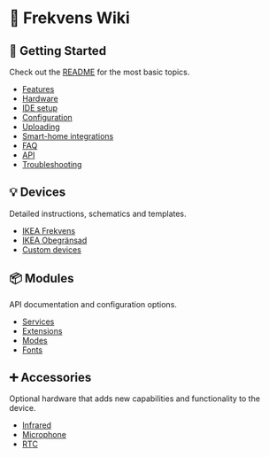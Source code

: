 # 📖 Frekvens Wiki

## 🚀 Getting Started

Check out the [README](https://github.com/VIPnytt/Frekvens?tab=readme-ov-file#readme) for the most basic topics.

- [Features](https://github.com/VIPnytt/Frekvens/?tab=readme-ov-file#-features)
- [Hardware](https://github.com/VIPnytt/Frekvens/?tab=readme-ov-file#-hardware)
- [IDE setup](https://github.com/VIPnytt/Frekvens/?tab=readme-ov-file#-ide-setup)
- [Configuration](https://github.com/VIPnytt/Frekvens/?tab=readme-ov-file#-configuration)
- [Uploading](https://github.com/VIPnytt/Frekvens/?tab=readme-ov-file#%EF%B8%8F-uploading)
- [Smart-home integrations](https://github.com/VIPnytt/Frekvens/?tab=readme-ov-file#-smart-home-integrations)
- [FAQ](https://github.com/VIPnytt/Frekvens/?tab=readme-ov-file#-faq)
- [API](https://github.com/VIPnytt/Frekvens/?tab=readme-ov-file#-api)
- [Troubleshooting](https://github.com/VIPnytt/Frekvens/?tab=readme-ov-file#-troubleshooting)

## 💡 Devices

Detailed instructions, schematics and templates.

- [IKEA Frekvens](Frekvens)
- [IKEA Obegränsad](Obegransad)
- [Custom devices](Custom)

## 📦 Modules

API documentation and configuration options.

- [Services](Services)
- [Extensions](Extensions)
- [Modes](Modes)
- [Fonts](Fonts)

## ➕ Accessories

Optional hardware that adds new capabilities and functionality to the device.

- [Infrared](Infrared)
- [Microphone](Microphone)
- [RTC](RTC)
